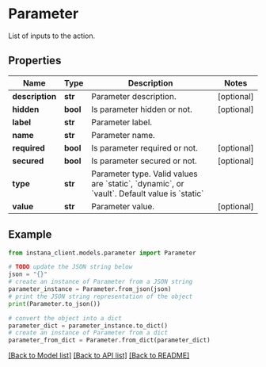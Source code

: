 # Parameter

List of inputs to the action.

## Properties

Name | Type | Description | Notes
------------ | ------------- | ------------- | -------------
**description** | **str** | Parameter description. | [optional] 
**hidden** | **bool** | Is parameter hidden or not. | [optional] 
**label** | **str** | Parameter label. | 
**name** | **str** | Parameter name. | 
**required** | **bool** | Is parameter required or not. | [optional] 
**secured** | **bool** | Is parameter secured or not. | [optional] 
**type** | **str** | Parameter type. Valid values are &#x60;static&#x60;, &#x60;dynamic&#x60;, or &#x60;vault&#x60;. Default value is &#x60;static&#x60; | 
**value** | **str** | Parameter value. | [optional] 

## Example

```python
from instana_client.models.parameter import Parameter

# TODO update the JSON string below
json = "{}"
# create an instance of Parameter from a JSON string
parameter_instance = Parameter.from_json(json)
# print the JSON string representation of the object
print(Parameter.to_json())

# convert the object into a dict
parameter_dict = parameter_instance.to_dict()
# create an instance of Parameter from a dict
parameter_from_dict = Parameter.from_dict(parameter_dict)
```
[[Back to Model list]](../README.md#documentation-for-models) [[Back to API list]](../README.md#documentation-for-api-endpoints) [[Back to README]](../README.md)


